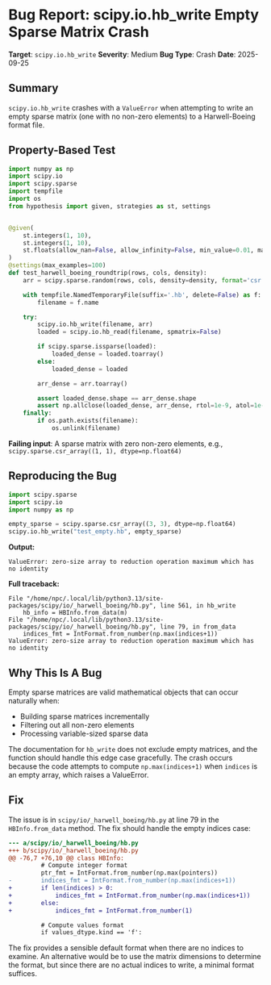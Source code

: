 # Bug Report: scipy.io.hb_write Empty Sparse Matrix Crash

**Target**: `scipy.io.hb_write`
**Severity**: Medium
**Bug Type**: Crash
**Date**: 2025-09-25

## Summary

`scipy.io.hb_write` crashes with a `ValueError` when attempting to write an empty sparse matrix (one with no non-zero elements) to a Harwell-Boeing format file.

## Property-Based Test

```python
import numpy as np
import scipy.io
import scipy.sparse
import tempfile
import os
from hypothesis import given, strategies as st, settings


@given(
    st.integers(1, 10),
    st.integers(1, 10),
    st.floats(allow_nan=False, allow_infinity=False, min_value=0.01, max_value=1.0)
)
@settings(max_examples=100)
def test_harwell_boeing_roundtrip(rows, cols, density):
    arr = scipy.sparse.random(rows, cols, density=density, format='csr', dtype=np.float64)

    with tempfile.NamedTemporaryFile(suffix='.hb', delete=False) as f:
        filename = f.name

    try:
        scipy.io.hb_write(filename, arr)
        loaded = scipy.io.hb_read(filename, spmatrix=False)

        if scipy.sparse.issparse(loaded):
            loaded_dense = loaded.toarray()
        else:
            loaded_dense = loaded

        arr_dense = arr.toarray()

        assert loaded_dense.shape == arr_dense.shape
        assert np.allclose(loaded_dense, arr_dense, rtol=1e-9, atol=1e-14)
    finally:
        if os.path.exists(filename):
            os.unlink(filename)
```

**Failing input**: A sparse matrix with zero non-zero elements, e.g., `scipy.sparse.csr_array((1, 1), dtype=np.float64)`

## Reproducing the Bug

```python
import scipy.sparse
import scipy.io
import numpy as np

empty_sparse = scipy.sparse.csr_array((3, 3), dtype=np.float64)
scipy.io.hb_write("test_empty.hb", empty_sparse)
```

**Output:**
```
ValueError: zero-size array to reduction operation maximum which has no identity
```

**Full traceback:**
```
File "/home/npc/.local/lib/python3.13/site-packages/scipy/io/_harwell_boeing/hb.py", line 561, in hb_write
    hb_info = HBInfo.from_data(m)
File "/home/npc/.local/lib/python3.13/site-packages/scipy/io/_harwell_boeing/hb.py", line 79, in from_data
    indices_fmt = IntFormat.from_number(np.max(indices+1))
ValueError: zero-size array to reduction operation maximum which has no identity
```

## Why This Is A Bug

Empty sparse matrices are valid mathematical objects that can occur naturally when:
- Building sparse matrices incrementally
- Filtering out all non-zero elements
- Processing variable-sized sparse data

The documentation for `hb_write` does not exclude empty matrices, and the function should handle this edge case gracefully. The crash occurs because the code attempts to compute `np.max(indices+1)` when `indices` is an empty array, which raises a ValueError.

## Fix

The issue is in `scipy/io/_harwell_boeing/hb.py` at line 79 in the `HBInfo.from_data` method. The fix should handle the empty indices case:

```diff
--- a/scipy/io/_harwell_boeing/hb.py
+++ b/scipy/io/_harwell_boeing/hb.py
@@ -76,7 +76,10 @@ class HBInfo:
         # Compute integer format
         ptr_fmt = IntFormat.from_number(np.max(pointers))
-        indices_fmt = IntFormat.from_number(np.max(indices+1))
+        if len(indices) > 0:
+            indices_fmt = IntFormat.from_number(np.max(indices+1))
+        else:
+            indices_fmt = IntFormat.from_number(1)

         # Compute values format
         if values_dtype.kind == 'f':
```

The fix provides a sensible default format when there are no indices to examine. An alternative would be to use the matrix dimensions to determine the format, but since there are no actual indices to write, a minimal format suffices.